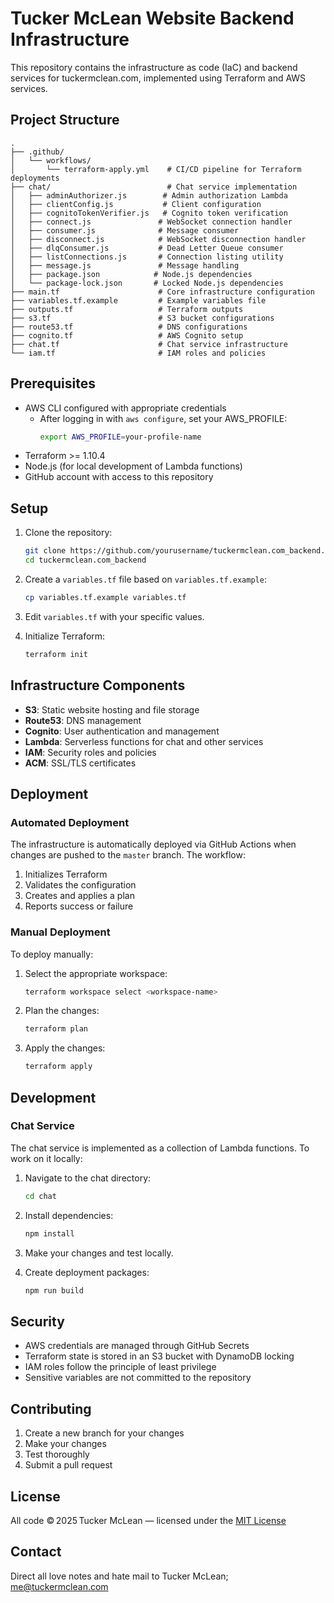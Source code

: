 # Tucker McLean Website Backend Infrastructure

This repository contains the infrastructure as code (IaC) and backend services for tuckermclean.com, implemented using Terraform and AWS services.

## Project Structure

```
.
├── .github/
│   └── workflows/
│       └── terraform-apply.yml    # CI/CD pipeline for Terraform deployments
├── chat/                          # Chat service implementation
│   ├── adminAuthorizer.js        # Admin authorization Lambda
│   ├── clientConfig.js           # Client configuration
│   ├── cognitoTokenVerifier.js   # Cognito token verification
│   ├── connect.js               # WebSocket connection handler
│   ├── consumer.js              # Message consumer
│   ├── disconnect.js            # WebSocket disconnection handler
│   ├── dlqConsumer.js           # Dead Letter Queue consumer
│   ├── listConnections.js       # Connection listing utility
│   ├── message.js               # Message handling
│   ├── package.json            # Node.js dependencies
│   └── package-lock.json       # Locked Node.js dependencies
├── main.tf                      # Core infrastructure configuration
├── variables.tf.example         # Example variables file
├── outputs.tf                   # Terraform outputs
├── s3.tf                        # S3 bucket configurations
├── route53.tf                   # DNS configurations
├── cognito.tf                   # AWS Cognito setup
├── chat.tf                      # Chat service infrastructure
└── iam.tf                       # IAM roles and policies
```

## Prerequisites

- AWS CLI configured with appropriate credentials
  - After logging in with `aws configure`, set your AWS_PROFILE:
    ```bash
    export AWS_PROFILE=your-profile-name
    ```
- Terraform >= 1.10.4
- Node.js (for local development of Lambda functions)
- GitHub account with access to this repository

## Setup

1. Clone the repository:
   ```bash
   git clone https://github.com/yourusername/tuckermclean.com_backend.git
   cd tuckermclean.com_backend
   ```

2. Create a `variables.tf` file based on `variables.tf.example`:
   ```bash
   cp variables.tf.example variables.tf
   ```

3. Edit `variables.tf` with your specific values.

4. Initialize Terraform:
   ```bash
   terraform init
   ```

## Infrastructure Components

- **S3**: Static website hosting and file storage
- **Route53**: DNS management
- **Cognito**: User authentication and management
- **Lambda**: Serverless functions for chat and other services
- **IAM**: Security roles and policies
- **ACM**: SSL/TLS certificates

## Deployment

### Automated Deployment

The infrastructure is automatically deployed via GitHub Actions when changes are pushed to the `master` branch. The workflow:
1. Initializes Terraform
2. Validates the configuration
3. Creates and applies a plan
4. Reports success or failure

### Manual Deployment

To deploy manually:

1. Select the appropriate workspace:
   ```bash
   terraform workspace select <workspace-name>
   ```

2. Plan the changes:
   ```bash
   terraform plan
   ```

3. Apply the changes:
   ```bash
   terraform apply
   ```

## Development

### Chat Service

The chat service is implemented as a collection of Lambda functions. To work on it locally:

1. Navigate to the chat directory:
   ```bash
   cd chat
   ```

2. Install dependencies:
   ```bash
   npm install
   ```

3. Make your changes and test locally.

4. Create deployment packages:
   ```bash
   npm run build
   ```

## Security

- AWS credentials are managed through GitHub Secrets
- Terraform state is stored in an S3 bucket with DynamoDB locking
- IAM roles follow the principle of least privilege
- Sensitive variables are not committed to the repository

## Contributing

1. Create a new branch for your changes
2. Make your changes
3. Test thoroughly
4. Submit a pull request

## License

All code © 2025 Tucker McLean — licensed under the [MIT License](/LICENSE)

## Contact

Direct all love notes and hate mail to Tucker McLean; me@tuckermclean.com